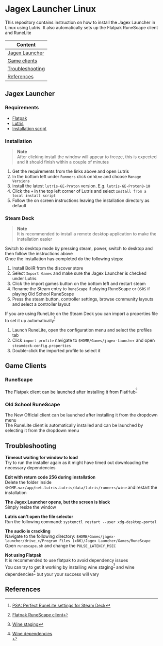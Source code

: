 # Jagex Launcher Linux

This repository contains instruction on how to install the Jagex Launcher in Linux using Lutris. It also automatically sets up the Flatpak RuneScape client and RuneLite<br>

|                 Content             |
| ---------------------------------   |
| [Jagex Launcher](#jagex-launcher)   |
| [Game clients](#game-clients)       |
| [Troubleshooting](#troubleshooting) |
| [References](#references)           |

## Jagex Launcher

### Requirements

* [Flatpak](https://www.flatpak.org/setup)<br>
* [Lutris](https://flathub.org/apps/net.lutris.Lutris)<br>
* [Installation script](https://github.com/TormStorm/jagex-launcher-linux/blob/main/resources/jagexlauncher.yml)<br>

### Installation

> **Note**<br>
> After clicking install the window will appear to freeze, this is expected and it should finish within a couple of minutes<br>

1. Get the requirements from the links above and open Lutris<br>
2. In the bottom left under `Runners` click on `Wine` and choose `Manage Versions`<br>
3. Install the latest `lutris-GE-Proton` version. E.g. `lutris-GE-Proton8-10`<br>
4. Click the `+` in the top left corner of Lutris and select `Install from a local install script`<br>
5. Follow the on screen instructions leaving the installation directory as default 

### Steam Deck

> **Note**<br>
> It is recommended to install a remote desktop application to make the installation easier<br>

Switch to desktop mode by pressing steam, power, switch to desktop and then follow the instructions above<br>
Once the installation has completed do the following steps:<br>

1. Install BoilR from the discover store<br>
2. Select `Import Games` and make sure the Jagex Launcher is checked under Lutris<br>
3. Click the import games button on the bottom left and restart steam<br>
4. Rename the Steam entry to `RuneScape` if playing RuneScape or `OSRS` if playing Old School RuneScape<br>
5. Press the steam button, controller settings, browse community layouts and select a controller layout<br>

If you are using RuneLite on the Steam Deck you can import a properties file to set it up automatically<sup title="PSA: Perfect RuneLite settings for Steam Deck">[^1]</sup><br>

1. Launch RuneLite, open the configuration menu and select the profiles tab<br>
2. Click `import profile` navigate to `$HOME/Games/jagex-launcher` and open `steamdeck-config.properties`
3. Double-click the imported profile to select it

## Game Clients

### RuneScape
The Flatpak client can be launched after installing it from FlatHub<sup title="Flatpak RuneScape client">[^2]</sup><br>

### Old School RuneScape
The New Official client can be launched after installing it from the dropdown menu<br>
The RuneLite client is automatically installed and can be launched by selecting it from the dropdown menu

## Troubleshooting

**Timeout waiting for window to load**<br>
Try to run the installer again as it might have timed out downloading the necessary dependencies<br>

**Exit with return code 256 during installation**<br>
Delete the folder inside `$HOME.var/app/net.lutris.Lutris/data/lutris/runners/wine` and restart the installation<br>

**The Jagex Launcher opens, but the screen is black**<br>
Simply resize the window<br>

**Lutris can't open the file selector**<br>
Run the following command: `systemctl restart --user xdg-desktop-portal`<br>

**The audio is crackling**<br>
Navigate to the following directory: `$HOME/Games/jagex-launcher/drive_c/Program Files (x86)/Jagex Launcher/Games/RuneScape`<br>
Open `runescape.sh` and change the `PULSE_LATENCY_MSEC`
  
**Not using Flatpak**<br>
It is recommended to use flatpak to avoid dependency issues<br>
You can try to get it working by installing wine staging<sup title="Wine Staging">[^3]</sup> and wine dependencies<sup title="Wine Dependencies">[^4]</sup> but your your success will vary
  
## References
[^1]: [PSA: Perfect RuneLite settings for Steam Deck](https://www.reddit.com/r/2007scape/comments/yzbuwc/psa_perfect_runelite_settings_for_steam_deck)
[^2]: [Flatpak RuneScape client](https://flathub.org/apps/com.jagex.RuneScape)
[^3]: [Wine staging](https://wiki.winehq.org/Download)
[^4]: [Wine dependencies](https://github.com/lutris/docs/blob/master/WineDependencies.md)<br>
